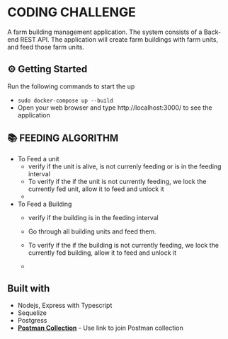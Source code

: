 # CODING CHALLENGE

A farm building management application. The system consists of a Back-end REST API.
The application will create farm buildings with farm units, and feed those farm units.


## ⚙️ Getting Started
Run the following commands to start the up
 - `sudo docker-compose up --build`
 - Open your web browser and type http://localhost:3000/ to see the application
 
## 📚 FEEDING ALGORITHM
 - To Feed a unit
     - verify if the unit is alive, is not currenly feeding or is in the feeding interval
     - To verify if the if the unit is not currently feeding, we lock the currently fed unit, allow it to feed and unlock it
     - 
 - To Feed a Building
     - verify if the building is in the feeding interval
     - Go through all building units and feed them.
     - To verify if the if the building is not currently feeding, we lock the currently fed building, allow it to feed and unlock it


     - 

## Built with

- Nodejs, Express with Typescript
- Sequelize
- Postgress
- **[Postman Collection](https://go.postman.co/workspace/My-Workspace~89e3bd0a-f9ea-4223-82fd-f1a8cced51d3/collection/3882376-02681d2f-6ce1-4d52-b961-f03660ddefc3?action=share&creator=3882376)** - Use link to join Postman collection